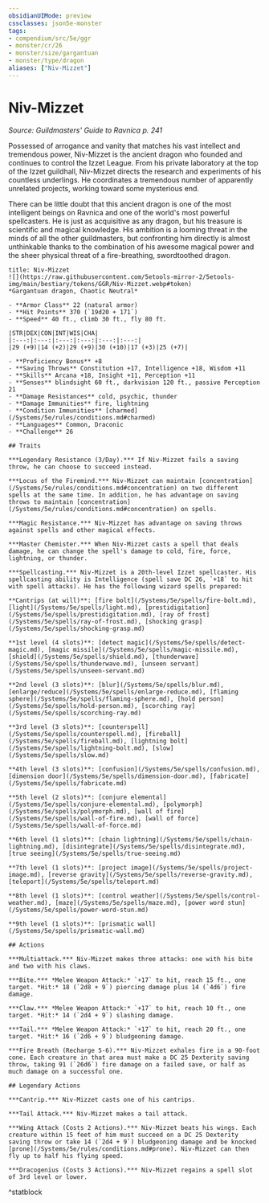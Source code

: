 ```yaml
---
obsidianUIMode: preview
cssclasses: json5e-monster
tags:
- compendium/src/5e/ggr
- monster/cr/26
- monster/size/gargantuan
- monster/type/dragon
aliases: ["Niv-Mizzet"]
---
```

# Niv-Mizzet
*Source: Guildmasters' Guide to Ravnica p. 241*  

Possessed of arrogance and vanity that matches his vast intellect and tremendous power, Niv-Mizzet is the ancient dragon who founded and continues to control the Izzet League. From his private laboratory at the top of the Izzet guildhall, Niv-Mizzet directs the research and experiments of his countless underlings. He coordinates a tremendous number of apparently unrelated projects, working toward some mysterious end.

There can be little doubt that this ancient dragon is one of the most intelligent beings on Ravnica and one of the world's most powerful spellcasters. He is just as acquisitive as any dragon, but his treasure is scientific and magical knowledge. His ambition is a looming threat in the minds of all the other guildmasters, but confronting him directly is almost unthinkable thanks to the combination of his awesome magical power and the sheer physical threat of a fire-breathing, swordtoothed dragon.

```ad-statblock
title: Niv-Mizzet
![](https://raw.githubusercontent.com/5etools-mirror-2/5etools-img/main/bestiary/tokens/GGR/Niv-Mizzet.webp#token)
*Gargantuan dragon, Chaotic Neutral*

- **Armor Class** 22 (natural armor)
- **Hit Points** 370 (`19d20 + 171`)
- **Speed** 40 ft., climb 30 ft., fly 80 ft.

|STR|DEX|CON|INT|WIS|CHA|
|:---:|:---:|:---:|:---:|:---:|:---:|
|29 (+9)|14 (+2)|29 (+9)|30 (+10)|17 (+3)|25 (+7)|

- **Proficiency Bonus** +8
- **Saving Throws** Constitution +17, Intelligence +18, Wisdom +11
- **Skills** Arcana +18, Insight +11, Perception +11
- **Senses** blindsight 60 ft., darkvision 120 ft., passive Perception 21
- **Damage Resistances** cold, psychic, thunder
- **Damage Immunities** fire, lightning
- **Condition Immunities** [charmed](/Systems/5e/rules/conditions.md#charmed)
- **Languages** Common, Draconic
- **Challenge** 26

## Traits

***Legendary Resistance (3/Day).*** If Niv-Mizzet fails a saving throw, he can choose to succeed instead.

***Locus of the Firemind.*** Niv-Mizzet can maintain [concentration](/Systems/5e/rules/conditions.md#concentration) on two different spells at the same time. In addition, he has advantage on saving throws to maintain [concentration](/Systems/5e/rules/conditions.md#concentration) on spells.

***Magic Resistance.*** Niv-Mizzet has advantage on saving throws against spells and other magical effects.

***Master Chemister.*** When Niv-Mizzet casts a spell that deals damage, he can change the spell's damage to cold, fire, force, lightning, or thunder.

***Spellcasting.*** Niv-Mizzet is a 20th-level Izzet spellcaster. His spellcasting ability is Intelligence (spell save DC 26, `+18` to hit with spell attacks). He has the following wizard spells prepared:

**Cantrips (at will)**: [fire bolt](/Systems/5e/spells/fire-bolt.md), [light](/Systems/5e/spells/light.md), [prestidigitation](/Systems/5e/spells/prestidigitation.md), [ray of frost](/Systems/5e/spells/ray-of-frost.md), [shocking grasp](/Systems/5e/spells/shocking-grasp.md)

**1st level (4 slots)**: [detect magic](/Systems/5e/spells/detect-magic.md), [magic missile](/Systems/5e/spells/magic-missile.md), [shield](/Systems/5e/spells/shield.md), [thunderwave](/Systems/5e/spells/thunderwave.md), [unseen servant](/Systems/5e/spells/unseen-servant.md)

**2nd level (3 slots)**: [blur](/Systems/5e/spells/blur.md), [enlarge/reduce](/Systems/5e/spells/enlarge-reduce.md), [flaming sphere](/Systems/5e/spells/flaming-sphere.md), [hold person](/Systems/5e/spells/hold-person.md), [scorching ray](/Systems/5e/spells/scorching-ray.md)

**3rd level (3 slots)**: [counterspell](/Systems/5e/spells/counterspell.md), [fireball](/Systems/5e/spells/fireball.md), [lightning bolt](/Systems/5e/spells/lightning-bolt.md), [slow](/Systems/5e/spells/slow.md)

**4th level (3 slots)**: [confusion](/Systems/5e/spells/confusion.md), [dimension door](/Systems/5e/spells/dimension-door.md), [fabricate](/Systems/5e/spells/fabricate.md)

**5th level (2 slots)**: [conjure elemental](/Systems/5e/spells/conjure-elemental.md), [polymorph](/Systems/5e/spells/polymorph.md), [wall of fire](/Systems/5e/spells/wall-of-fire.md), [wall of force](/Systems/5e/spells/wall-of-force.md)

**6th level (1 slots)**: [chain lightning](/Systems/5e/spells/chain-lightning.md), [disintegrate](/Systems/5e/spells/disintegrate.md), [true seeing](/Systems/5e/spells/true-seeing.md)

**7th level (1 slots)**: [project image](/Systems/5e/spells/project-image.md), [reverse gravity](/Systems/5e/spells/reverse-gravity.md), [teleport](/Systems/5e/spells/teleport.md)

**8th level (1 slots)**: [control weather](/Systems/5e/spells/control-weather.md), [maze](/Systems/5e/spells/maze.md), [power word stun](/Systems/5e/spells/power-word-stun.md)

**9th level (1 slots)**: [prismatic wall](/Systems/5e/spells/prismatic-wall.md)

## Actions

***Multiattack.*** Niv-Mizzet makes three attacks: one with his bite and two with his claws.

***Bite.*** *Melee Weapon Attack:* `+17` to hit, reach 15 ft., one target. *Hit:* 18 (`2d8 + 9`) piercing damage plus 14 (`4d6`) fire damage.

***Claw.*** *Melee Weapon Attack:* `+17` to hit, reach 10 ft., one target. *Hit:* 14 (`2d4 + 9`) slashing damage.

***Tail.*** *Melee Weapon Attack:* `+17` to hit, reach 20 ft., one target. *Hit:* 16 (`2d6 + 9`) bludgeoning damage.

***Fire Breath (Recharge 5-6).*** Niv-Mizzet exhales fire in a 90-foot cone. Each creature in that area must make a DC 25 Dexterity saving throw, taking 91 (`26d6`) fire damage on a failed save, or half as much damage on a successful one.

## Legendary Actions

***Cantrip.*** Niv-Mizzet casts one of his cantrips.

***Tail Attack.*** Niv-Mizzet makes a tail attack.

***Wing Attack (Costs 2 Actions).*** Niv-Mizzet beats his wings. Each creature within 15 feet of him must succeed on a DC 25 Dexterity saving throw or take 14 (`2d4 + 9`) bludgeoning damage and be knocked [prone](/Systems/5e/rules/conditions.md#prone). Niv-Mizzet can then fly up to half his flying speed.

***Dracogenius (Costs 3 Actions).*** Niv-Mizzet regains a spell slot of 3rd level or lower.
```
^statblock